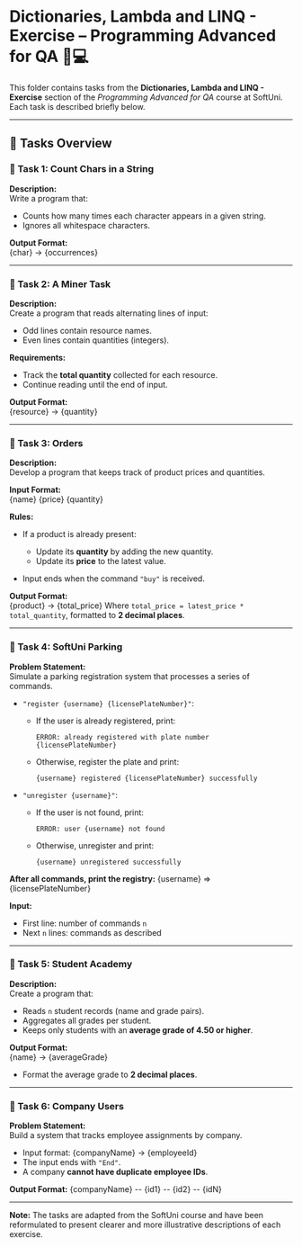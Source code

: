 # Dictionaries, Lambda and LINQ - Exercise – Programming Advanced for QA 🧑💻

This folder contains tasks from the **Dictionaries, Lambda and LINQ - Exercise** section of the _Programming Advanced for QA_ course at SoftUni. Each task is described briefly below.

---

## 🔧 Tasks Overview

### 📝 Task 1: Count Chars in a String

**Description:**  
Write a program that:
- Counts how many times each character appears in a given string.
- Ignores all whitespace characters.

**Output Format:**  
{char} -> {occurrences}

---

### 📝 Task 2: A Miner Task

**Description:**  
Create a program that reads alternating lines of input:
- Odd lines contain resource names.
- Even lines contain quantities (integers).

**Requirements:**
- Track the **total quantity** collected for each resource.
- Continue reading until the end of input.

**Output Format:**  
{resource} -> {quantity}

---

### 📝 Task 3: Orders

**Description:**  
Develop a program that keeps track of product prices and quantities.

**Input Format:**  
{name} {price} {quantity}

**Rules:**
- If a product is already present:
  - Update its **quantity** by adding the new quantity.
  - Update its **price** to the latest value.

- Input ends when the command `"buy"` is received.

**Output Format:**  
{product} -> {total_price}
Where `total_price = latest_price * total_quantity`, formatted to **2 decimal places**.

---

### 📝 Task 4: SoftUni Parking

**Problem Statement:**  
Simulate a parking registration system that processes a series of commands.

- `"register {username} {licensePlateNumber}"`:
  - If the user is already registered, print:
    ```
    ERROR: already registered with plate number {licensePlateNumber}
    ```
  - Otherwise, register the plate and print:
    ```
    {username} registered {licensePlateNumber} successfully
    ```

- `"unregister {username}"`:
  - If the user is not found, print:
    ```
    ERROR: user {username} not found
    ```
  - Otherwise, unregister and print:
    ```
    {username} unregistered successfully
    ```

**After all commands, print the registry:**
{username} => {licensePlateNumber}

**Input:**
- First line: number of commands `n`
- Next `n` lines: commands as described

---

### 📝 Task 5: Student Academy

**Description:**  
Create a program that:
- Reads `n` student records (name and grade pairs).
- Aggregates all grades per student.
- Keeps only students with an **average grade of 4.50 or higher**.

**Output Format:**  
{name} -> {averageGrade}
- Format the average grade to **2 decimal places**.

---

### 📝 Task 6: Company Users

**Problem Statement:**  
Build a system that tracks employee assignments by company.
- Input format:
{companyName} -> {employeeId}
- The input ends with `"End"`.
- A company **cannot have duplicate employee IDs**.

**Output Format:**
{companyName} -- {id1} -- {id2} -- {idN}

---

**Note:** The tasks are adapted from the SoftUni course and have been reformulated to present clearer and more illustrative descriptions of each exercise.
